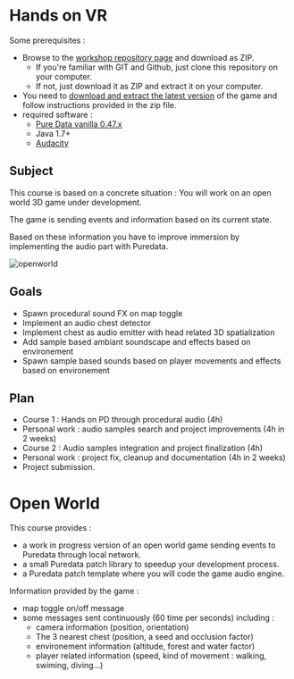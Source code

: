 
# Hands on VR

Some prerequisites :
* Browse to the [workshop repository page](https://github.com/mgsx-dev/pd-vr-workshop) and download as ZIP.
  * If you're familiar with GIT and Github, just clone this repository on your computer.
  * If not, just download it as ZIP and extract it on your computer.
* You need to [download and extract the latest version](https://github.com/mgsx-dev/pd-vr-workshop/releases) of the game and follow instructions provided in the zip file.
* required software :
  * [Pure Data vanilla 0.47.x](https://puredata.info/downloads/pure-data/releases)
  * Java 1.7+
  * [Audacity](http://www.audacityteam.org/download/)

## Subject

This course is based on a concrete situation : You will work on an open world 3D game under development.

The game is sending events and information based on its current state.

Based on these information you have to improve immersion by implementing the audio part with Puredata.

![openworld](img/openworld.png)

## Goals

* Spawn procedural sound FX on map toggle
* Implement an audio chest detector
* Implement chest as audio emitter with head related 3D spatialization
* Add sample based ambiant soundscape and effects based on environement
* Spawn sample based sounds based on player movements and effects based on environement

## Plan

* Course 1 : Hands on PD through procedural audio (4h)
* Personal work : audio samples search and project improvements (4h in 2 weeks)
* Course 2 : Audio samples integration and project finalization (4h)
* Personal work : project fix, cleanup and documentation (4h in 2 weeks)
* Project submission.

# Open World

This course provides :

* a work in progress version of an open world game sending events to Puredata through local network.
* a small Puredata patch library to speedup your development process.
* a Puredata patch template where you will code the game audio engine.

Information provided by the game :

* map toggle on/off message
* some messages sent continuously (60 time per seconds) including :
  * camera information (position, orientation)
  * The 3 nearest chest (position, a seed and occlusion factor)
  * environement information (altitude, forest and water factor)
  * player related information (speed, kind of movement : walking, swiming, diving...)


